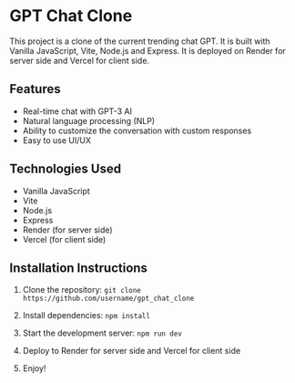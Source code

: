# GPT Chat Clone
This project is a clone of the current trending chat GPT. It is built with Vanilla JavaScript, Vite, Node.js and Express. It is deployed on Render for server side and Vercel for client side.

## Features
- Real-time chat with GPT-3 AI
- Natural language processing (NLP)
- Ability to customize the conversation with custom responses 
- Easy to use UI/UX 

## Technologies Used 
- Vanilla JavaScript 
- Vite 
- Node.js 
- Express 
- Render (for server side) 
- Vercel (for client side) 

 ## Installation Instructions 

 1. Clone the repository: `git clone https://github.com/username/gpt_chat_clone`  

 2. Install dependencies: `npm install`  

 3. Start the development server: `npm run dev`  

 4. Deploy to Render for server side and Vercel for client side  

 5. Enjoy!
